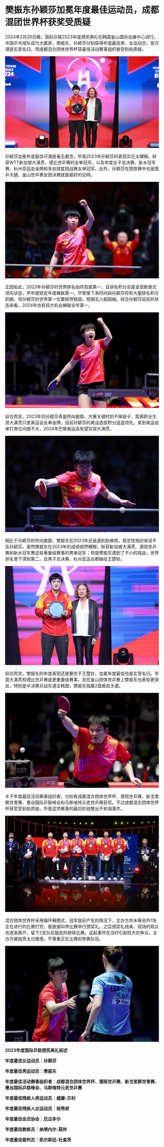 # 樊振东孙颖莎加冕年度最佳运动员，成都混团世界杯获奖受质疑

2024年2月26日晚，国际乒联2023年度颁奖典礼在韩国釜山国际会展中心进行。中国乒乓球队成为大赢家，樊振东、孙颖莎分别获得年度最佳男、女运动员，皆可谓是实至名归，而成都混合团体世界杯获最佳活动赛事组织者受到些质疑。

![6694dc28e90b360bca7f310adb4cd937.jpg](https://raw.githubusercontent.com/qqhsx/qqnews_image/main/2024/02/26/樊振东孙颖莎加冕年度最佳运动员，成都混团世界杯获奖受质疑/6694dc28e90b360bca7f310adb4cd937.jpg)

孙颖莎加冕年度最佳可谓是毫无悬念，毕竟2023年孙颖莎的表现实在太耀眼。斩获WTT新加坡大满贯、德比世乒赛的女单冠军，以及年度女子总决赛、新乡冠军赛、杭州亚运会金牌和多站球星挑战赛女单冠军。此外，孙颖莎在团体赛中也是国乒大腿，釜山世乒赛女团决赛就是最好的证明。

![88f851ce254501141f07a4ddf808a638.jpg](https://raw.githubusercontent.com/qqhsx/qqnews_image/main/2024/02/26/樊振东孙颖莎加冕年度最佳运动员，成都混团世界杯获奖受质疑/88f851ce254501141f07a4ddf808a638.jpg)

正因如此，2023年孙颖莎的世界排名始终高居第一，且排名积分总是呈现断崖式领先状态，早早就锁定年度蝉联第一。尽管接下来时间段孙颖莎将有大量排名积分到期，但孙颖莎的世界第一位置依然稳固，短期无人能超越。综合孙颖莎目前的状态来看，2024年也有较大机会蝉联全年第一。

![1990341c87ac9045e6f15087724ec88f.jpg](https://raw.githubusercontent.com/qqhsx/qqnews_image/main/2024/02/26/樊振东孙颖莎加冕年度最佳运动员，成都混团世界杯获奖受质疑/1990341c87ac9045e6f15087724ec88f.jpg)

综合而言，2023年的孙颖莎真是所向披靡，大赛关键时刻不掉链子，距离职业生涯大满贯只差奥运会女单金牌。目前孙颖莎的奥运选拔积分遥遥领先，拿到奥运会单打席位问题不大，2024年巴黎奥运会有望实现大满贯。

![362ea20cac5335b1a8a8b60f2b1d4eef.jpg](https://raw.githubusercontent.com/qqhsx/qqnews_image/main/2024/02/26/樊振东孙颖莎加冕年度最佳运动员，成都混团世界杯获奖受质疑/362ea20cac5335b1a8a8b60f2b1d4eef.jpg)

相比于孙颖莎的所向披靡，樊振东在2023年还是遇到些麻烦，稳定性相对来说不及孙颖莎。虽然樊振东在2023年的成绩依然耀眼，斩获新加坡大满贯、德班世乒赛和新乡冠军赛这些重量级赛事的男单冠军；但是樊振东遇到了不小的挑战，世界排名曾下滑到第二，且男子总决赛、杭州亚运会都输给王楚钦。

![a6b3d1cc80de813653a50d6a38b1a0ec.jpg](https://raw.githubusercontent.com/qqhsx/qqnews_image/main/2024/02/26/樊振东孙颖莎加冕年度最佳运动员，成都混团世界杯获奖受质疑/a6b3d1cc80de813653a50d6a38b1a0ec.jpg)

综合而言，樊振东的年度表现还是要优于王楚钦，加冕年度最佳也是实至名归。毕竟大满贯和德比世乒赛是更重量级赛事，且在釜山团体世乒赛上樊振东也表现更突出，特别是半决赛对战东道主韩国，樊振东独赢2盘极其关键。

![0ee0d9b3a5bbd733bc6c3f2d5f7cdc52.jpg](https://raw.githubusercontent.com/qqhsx/qqnews_image/main/2024/02/26/樊振东孙颖莎加冕年度最佳运动员，成都混团世界杯获奖受质疑/0ee0d9b3a5bbd733bc6c3f2d5f7cdc52.jpg)

关于年度最佳活动赛事组织者，分别有成都混合团体世界杯、德班世乒赛、新戈里察世青赛、曼谷国际乒联峰会和马斯喀特元老世乒赛获奖。不过成都混合团体世界杯获奖受到些质疑，毕竟这项赛事的最后阶段整出不和谐事件。

![923d28a553605a5c00bcd66c27739bc2.jpg](https://raw.githubusercontent.com/qqhsx/qqnews_image/main/2024/02/26/樊振东孙颖莎加冕年度最佳运动员，成都混团世界杯获奖受质疑/923d28a553605a5c00bcd66c27739bc2.jpg)

混合团体世界杯采用循环赛模式，冠军提前产生的情况下，主办方并未等另外1场正在进行的比赛打完，就直接叫停比赛举行颁奖礼。之后颁奖礼结束，现场的观众也逐渐离开，留下2支队伍尴尬的继续比赛。这起事件在当时引起较大的争议，主办方被指责太过傲慢，不尊重正在比赛的参赛队伍。

![0431b13046e5b7913557b163d98266bd.jpg](https://raw.githubusercontent.com/qqhsx/qqnews_image/main/2024/02/26/樊振东孙颖莎加冕年度最佳运动员，成都混团世界杯获奖受质疑/0431b13046e5b7913557b163d98266bd.jpg)

**2023年度国际乒联颁奖典礼综述**

**年度最佳女运动员：孙颖莎**

**年度最佳男运动员：樊振东**

**年度最佳活动赛事组织者：成都混合团体世界杯、德班世乒赛、新戈里察世青赛、曼谷国际乒联峰会、马斯喀特元老世乒赛**

**年度最佳残疾人男运动员：威廉-贝利**

**年度最佳残疾人女运动员：徐秀妍**

**年度最佳会员协会：厄瓜多尔**

**年度最佳教练员：纳塔内尔-莫林**

**年度最佳裁判员：凯尔斯廷-杜查茨**

